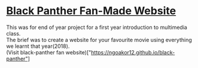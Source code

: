 # <a href="#">Black Panther Fan-Made Website</a>
This was for end of year project for a first year introduction to multimedia class.<br>
The brief was to create a website for your favourite movie using everything we learnt that year(2018).<br>
(Visit black-panther fan website)["https://ngoakor12.github.io/black-panther"]

